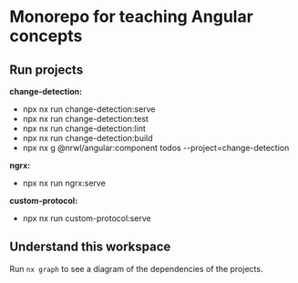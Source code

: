 # Monorepo for teaching Angular concepts


## Run projects
**change-detection:**
  * npx nx run change-detection:serve
  * npx nx run change-detection:test
  * npx nx run change-detection:lint
  * npx nx run change-detection:build
 * npx nx g @nrwl/angular:component todos --project=change-detection

**ngrx:**
 * npx nx run ngrx:serve

**custom-protocol:**
* npx nx run custom-protocol:serve


## Understand this workspace

Run `nx graph` to see a diagram of the dependencies of the projects.

